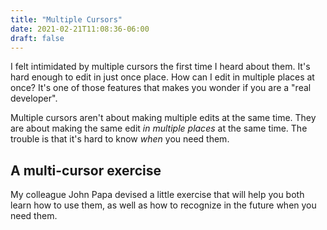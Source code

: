 ```yaml
---
title: "Multiple Cursors"
date: 2021-02-21T11:08:36-06:00
draft: false
---
```


I felt intimidated by multiple cursors the first time I heard about them. It's hard enough to edit in just once place. How can I edit in multiple places at once? It's one of those features that makes you wonder if you are a "real developer".

Multiple cursors aren't about making multiple edits at the same time. They are about making the same edit _in multiple places_ at the same time. The trouble is that it's hard to know _when_ you need them. 

## A multi-cursor exercise

My colleague John Papa devised a little exercise that will help you both learn how to use them, as well as how to recognize in the future when you need them. 

